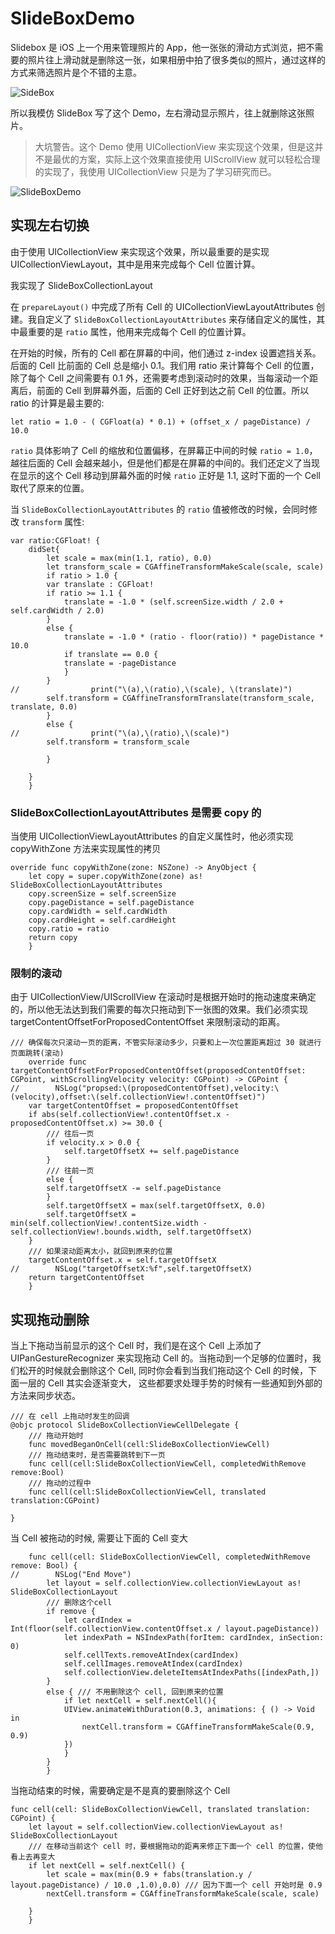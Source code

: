 # SlideBoxDemo

Slidebox 是 iOS 上一个用来管理照片的 App，他一张张的滑动方式浏览，把不需要的照片往上滑动就是删除这一张，如果相册中拍了很多类似的照片，通过这样的方式来筛选照片是个不错的主意。

![SideBox](http://7vihfk.com1.z0.glb.clouddn.com/thumb_IMG_3303_1024.jpg)

所以我模仿 SlideBox 写了这个 Demo，左右滑动显示照片，往上就删除这张照片。

> 大坑警告。这个 Demo 使用 UICollectionView 来实现这个效果，但是这并不是最优的方案，实际上这个效果直接使用 UIScrollView 就可以轻松合理的实现了，我使用 UICollectionView 只是为了学习研究而已。

![SlideBoxDemo](http://7vihfk.com1.z0.glb.clouddn.com/SlideBoxDemo2.mov.gif)

## 实现左右切换

由于使用 UICollectionView 来实现这个效果，所以最重要的是实现 UICollectionViewLayout，其中是用来完成每个 Cell 位置计算。

我实现了 SlideBoxCollectionLayout

在 `prepareLayout()` 中完成了所有 Cell 的 UICollectionViewLayoutAttributes 创建。我自定义了 `SlideBoxCollectionLayoutAttributes` 来存储自定义的属性，其中最重要的是 `ratio` 属性，他用来完成每个 Cell 的位置计算。

在开始的时候，所有的 Cell 都在屏幕的中间，他们通过 z-index 设置遮挡关系。后面的 Cell 比前面的 Cell 总是缩小 0.1。我们用 ratio 来计算每个 Cell 的位置，除了每个 Cell 之间需要有 0.1 外，还需要考虑到滚动时的效果，当每滚动一个距离后，前面的 Cell 到屏幕外面，后面的 Cell 正好到达之前 Cell 的位置。所以 ratio 的计算是最主要的:

	let ratio = 1.0 - ( CGFloat(a) * 0.1) + (offset_x / pageDistance) / 10.0

`ratio` 具体影响了 Cell 的缩放和位置偏移，在屏幕正中间的时候 `ratio = 1.0`，越往后面的 Cell 会越来越小，但是他们都是在屏幕的中间的。我们还定义了当现在显示的这个 Cell 移动到屏幕外面的时候 `ratio` 正好是 1.1, 这时下面的一个 Cell 取代了原来的位置。

当 `SlideBoxCollectionLayoutAttributes` 的 `ratio` 值被修改的时候，会同时修改 `transform` 属性:

	var ratio:CGFloat! {
		didSet{
		    let scale = max(min(1.1, ratio), 0.0)
		    let transform_scale = CGAffineTransformMakeScale(scale, scale)
		    if ratio > 1.0 {
			var translate : CGFloat!
			if ratio >= 1.1 {
			    translate = -1.0 * (self.screenSize.width / 2.0 + self.cardWidth / 2.0)
			}
			else {
			    translate = -1.0 * (ratio - floor(ratio)) * pageDistance * 10.0
			    if translate == 0.0 {
				translate = -pageDistance
			    }
			}
	//                print("\(a),\(ratio),\(scale), \(translate)")
			self.transform = CGAffineTransformTranslate(transform_scale, translate, 0.0)
		    }
		    else {
	//                print("\(a),\(ratio),\(scale)")
			self.transform = transform_scale
			
		    }
		    
		}
	    }

### SlideBoxCollectionLayoutAttributes 是需要 copy 的

当使用 UICollectionViewLayoutAttributes 的自定义属性时，他必须实现 copyWithZone 方法来实现属性的拷贝

	override func copyWithZone(zone: NSZone) -> AnyObject {
		let copy = super.copyWithZone(zone) as! SlideBoxCollectionLayoutAttributes
		copy.screenSize = self.screenSize
		copy.pageDistance = self.pageDistance
		copy.cardWidth = self.cardWidth
		copy.cardHeight = self.cardHeight
		copy.ratio = ratio
		return copy
	    }

### 限制的滚动

由于 UICollectionView/UIScrollView 在滚动时是根据开始时的拖动速度来确定的，所以他无法达到我们需要的每次只拖动到下一张图的效果。我们必须实现 targetContentOffsetForProposedContentOffset 来限制滚动的距离。

	/// 确保每次只滚动一页的距离，不管实际滚动多少，只要和上一次位置距离超过 30 就进行页面跳转(滚动)
	    override func targetContentOffsetForProposedContentOffset(proposedContentOffset: CGPoint, withScrollingVelocity velocity: CGPoint) -> CGPoint {
	//        NSLog("propsed:\(proposedContentOffset),velocity:\(velocity),offset:\(self.collectionView!.contentOffset)")
		var targetContentOffset = proposedContentOffset
		if abs(self.collectionView!.contentOffset.x - proposedContentOffset.x) >= 30.0 {
		    /// 往后一页
		    if velocity.x > 0.0 {
			    self.targetOffsetX += self.pageDistance
		    }
		    /// 往前一页
		    else {
			self.targetOffsetX -= self.pageDistance
		    }
		    self.targetOffsetX = max(self.targetOffsetX, 0.0)
		    self.targetOffsetX = min(self.collectionView!.contentSize.width - self.collectionView!.bounds.width, self.targetOffsetX)
		}
		/// 如果滚动距离太小，就回到原来的位置
		targetContentOffset.x = self.targetOffsetX
	//        NSLog("targetOffsetX:%f",self.targetOffsetX)
		return targetContentOffset
	    }


## 实现拖动删除

当上下拖动当前显示的这个 Cell 时，我们是在这个 Cell 上添加了 UIPanGestureRecognizer 来实现拖动 Cell 的。当拖动到一个足够的位置时，我们松开的时候就会删除这个 Cell, 同时你会看到当我们拖动这个 Cell 的时候，下面一层的 Cell 其实会逐渐变大， 这些都要求处理手势的时候有一些通知到外部的方法来同步状态。

	/// 在 cell 上拖动时发生的回调
	@objc protocol SlideBoxCollectionViewCellDelegate {
	    /// 拖动开始时
	    func movedBeganOnCell(cell:SlideBoxCollectionViewCell)
	    /// 拖动结束时，是否需要跳转到下一页
	    func cell(cell:SlideBoxCollectionViewCell, completedWithRemove remove:Bool)
	    /// 拖动的过程中
	    func cell(cell:SlideBoxCollectionViewCell, translated translation:CGPoint)
	    
	}


当 Cell 被拖动的时候, 需要让下面的 Cell 变大

		func cell(cell: SlideBoxCollectionViewCell, completedWithRemove remove: Bool) {
	//        NSLog("End Move")
			let layout = self.collectionView.collectionViewLayout as! SlideBoxCollectionLayout
			/// 删除这个cell
			if remove {
			    let cardIndex = Int(floor(self.collectionView.contentOffset.x / layout.pageDistance))
			    let indexPath = NSIndexPath(forItem: cardIndex, inSection: 0)
			    self.cellTexts.removeAtIndex(cardIndex)
			    self.cellImages.removeAtIndex(cardIndex)
			    self.collectionView.deleteItemsAtIndexPaths([indexPath,])
			}
			else { /// 不用删除这个 cell, 回到原来的位置
			    if let nextCell = self.nextCell(){
				UIView.animateWithDuration(0.3, animations: { () -> Void in
				    nextCell.transform = CGAffineTransformMakeScale(0.9, 0.9)
				})
			    }
			}
		    }

当拖动结束的时候，需要确定是不是真的要删除这个 Cell

	func cell(cell: SlideBoxCollectionViewCell, translated translation: CGPoint) {
		let layout = self.collectionView.collectionViewLayout as! SlideBoxCollectionLayout
		/// 在移动当前这个 cell 时，要根据拖动的距离来修正下面一个 cell 的位置，使他看上去再变大
		if let nextCell = self.nextCell() {
		    let scale = max(min(0.9 + fabs(translation.y / layout.pageDistance) / 10.0 ,1.0),0.0) /// 因为下面一个 cell 开始时是 0.9
		    nextCell.transform = CGAffineTransformMakeScale(scale, scale)
		    
		}
	    }
